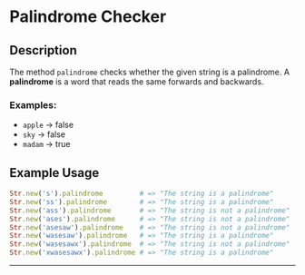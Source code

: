 
# Palindrome Checker

## Description

The method `palindrome` checks whether the given string is a palindrome. A **palindrome** is a word that reads the same forwards and backwards.

### Examples:

* `apple` → false
* `sky` → false
* `madam` → true

## Example Usage

```ruby
Str.new('s').palindrome         # => "The string is a palindrome"
Str.new('ss').palindrome        # => "The string is a palindrome"
Str.new('ass').palindrome       # => "The string is not a palindrome"
Str.new('ases').palindrome      # => "The string is not a palindrome"
Str.new('asesaw').palindrome    # => "The string is not a palindrome"
Str.new('wasesaw').palindrome   # => "The string is a palindrome"
Str.new('wasesawx').palindrome  # => "The string is not a palindrome"
Str.new('xwasesawx').palindrome # => "The string is a palindrome"
```

---
